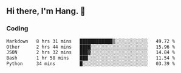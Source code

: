 ## Hi there, I'm Hang. 👋

### Coding

<!--START_SECTION:waka-->

```txt
Markdown   8 hrs 31 mins   ████████████▒░░░░░░░░░░░░   49.72 %
Other      2 hrs 44 mins   ████░░░░░░░░░░░░░░░░░░░░░   15.96 %
JSON       2 hrs 32 mins   ███▓░░░░░░░░░░░░░░░░░░░░░   14.84 %
Bash       1 hr 58 mins    ███░░░░░░░░░░░░░░░░░░░░░░   11.54 %
Python     34 mins         █░░░░░░░░░░░░░░░░░░░░░░░░   03.39 %
```

<!--END_SECTION:waka-->
